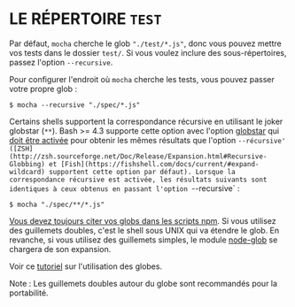 # LE RÉPERTOIRE `TEST`

Par défaut, `mocha` cherche le glob `"./test/*.js"`, donc vous pouvez mettre vos tests dans le dossier `test/`. Si vous voulez inclure des sous-répertoires, passez l'option `--recursive`.

Pour configurer l'endroit où `mocha` cherche les tests, vous pouvez passer votre propre glob :

```
$ mocha --recursive "./spec/*.js"
```

Certains shells supportent la correspondance récursive en utilisant le joker globstar (`**`). Bash >= 4.3 supporte cette option avec l'option [globstar](https://www.gnu.org/software/bash/manual/html_node/The-Shopt-Builtin.html) qui [doit être activée](https://github.com/mochajs/mocha/pull/3348#issuecomment-383937247) pour obtenir les mêmes résultats que l'option `--récursive' ([ZSH](http://zsh.sourceforge.net/Doc/Release/Expansion.html#Recursive-Globbing) et [Fish](https://fishshell.com/docs/current/#expand-wildcard) supportent cette option par défaut). Lorsque la correspondance récursive est activée, les résultats suivants sont identiques à ceux obtenus en passant l'option `--recursive` :

```
$ mocha "./spec/**/*.js"
```
[Vous devez toujours citer vos globs dans les scripts npm](https://medium.com/@jakubsynowiec/you-should-always-quote-your-globs-in-npm-scripts-621887a2a784). Si vous utilisez des guillemets doubles, c'est le shell sous UNIX qui va étendre le glob. En revanche, si vous utilisez des guillemets simples, le module [node-glob](https://www.npmjs.com/package/glob) se chargera de son expansion.

Voir ce [tutoriel](https://gist.github.com/reggi/475793ea1846affbcfe8) sur l'utilisation des globes.

Note : Les guillemets doubles autour du globe sont recommandés pour la portabilité.


